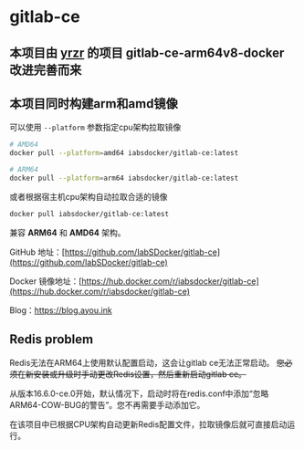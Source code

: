 # gitlab-ce

##  本项目由 [yrzr](https://github.com/yrzr/gitlab-ce-arm64v8-docker) 的项目 gitlab-ce-arm64v8-docker 改进完善而来

## 本项目同时构建arm和amd镜像
可以使用 `--platform` 参数指定cpu架构拉取镜像
```bash
# AMD64
docker pull --platform=amd64 iabsdocker/gitlab-ce:latest

# ARM64
docker pull --platform=arm64 iabsdocker/gitlab-ce:latest
```
或者根据宿主机cpu架构自动拉取合适的镜像
```bash
docker pull iabsdocker/gitlab-ce:latest
```

兼容 **ARM64** 和 **AMD64** 架构。

GitHub 地址：[https://github.com/IabSDocker/gitlab-ce](https://github.com/IabSDocker/gitlab-ce)

Docker 镜像地址：[https://hub.docker.com/r/iabsdocker/gitlab-ce](https://hub.docker.com/r/iabsdocker/gitlab-ce)

Blog：https://blog.ayou.ink



## Redis problem

Redis无法在ARM64上使用默认配置启动，这会让gitlab ce无法正常启动。 ~~您必须在新安装或升级时手动更改Redis设置，然后重新启动gitlab ce。~~

从版本16.6.0-ce.0开始，默认情况下，启动时将在redis.conf中添加“忽略ARM64-COW-BUG的警告”。您不再需要手动添加它。

在该项目中已根据CPU架构自动更新Redis配置文件，拉取镜像后就可直接启动运行。
